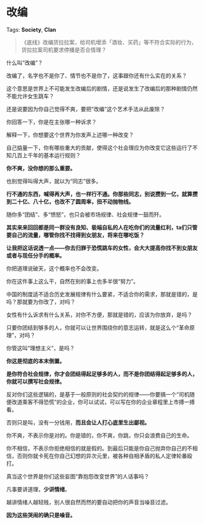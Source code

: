 # 改编

Tags: **Society**, **Clan**

> 《底线》改编货拉拉案，给司机增添「酒妆、买药」等不符合实际的行为，货拉拉案司机要求停播是否合情理？



什么叫“改编”？

改编了，名字也不是你了、情节也不是你了，这事跟你还有什么实在的关系？

这个意思是世界上不可能发生改编后的剧情，还是说发生了改编后的那种剧情仍然不能允许女生跳车？

还是说要因为你自己觉得不爽，要把“改编”这个艺术手法从此废除？

你回答一下，你是在主张哪一种诉求？

解释一下，你想要这个世界为你发声上述哪一种改变？

自己掂量一下，你有哪些重大的贡献，使得这个社会理应为你改变它这些运行了不知几百上千年的基本运行规则？

**你不爽，没你想的那么重要。**

  


  


也别觉得叫得大声，就以为“同志”很多。

**行不通的东西，喊得再大声，也一样行不通。你那些同志，别说攒到一亿，就算攒到二十亿、八十亿，也改不了圆周率，扭不动抛物线。**

随你多“团结”、多“愤怒”，也只会被市场规律、社会规律一鼓而歼。

  


**其实来来回回都是同一群没有良知、极端自私的人在吃你们的流量红利，ta们只管要自己的流量，哪管你找不找得到女朋友，将来在哪吃饭？**

  


**让我把这话说透一点——你去归罪于恐慌跳车的女性，会大大提高你找不到女朋友或者与现任分手的概率。**

你把道理说破天，这个概率也不会改变。

你在这件事上这么干，自然在别的事上也多半很“努力”。

中国的制度适不适合历史发展规律有什么要紧，不适合你的需求，那就是错的，是吗？那就要为你改了，对吗？

女性有什么诉求有什么关系，对你不方便，那就是错的，应该为你放弃，是吗？

只要你团结到够多的人，你就可以让世界围绕你的意志运转，就是这么个“革命原理”，对吗？

你管这叫“理想主义”，是吗？

  


**你这是彻底的本末倒置。**

  


**是你符合社会规律，你才会团结得起足够多的人，而不是你团结得起足够多的人，你就可以撰写社会规律。**

反对你们这些逻辑的，是基于一般原则的社会契约的规律——你要搞一个“司机随便改道乘客不得恐慌”的企业，你可以试试，可以写在你的企业章程里上市搏一搏看。

否则只是叫，没有一分钱用，**而且会让人打心底里生出鄙视。**

  


你不爽，不表示你是对的。你是错的，你不爽，你跳，你只会浪费自己的生命。

你不相信，不表示你拒绝相信的就是假的。到最后只能是你自己抛弃你自己的不相信，否则你就卡死在你自己幻想的异次元里，被各种自相矛盾的私人定律轮番殴打。

真当这个世界是你们这些妄图“靠抱怨改变世界”的人话事吗？

  


凡事要讲道理，**少讲情绪**。

越讲情绪人越轻贱，别人很自然而然的要自动把你的声音当噪音过滤。

**因为这些哭闹的确只是噪音。**



